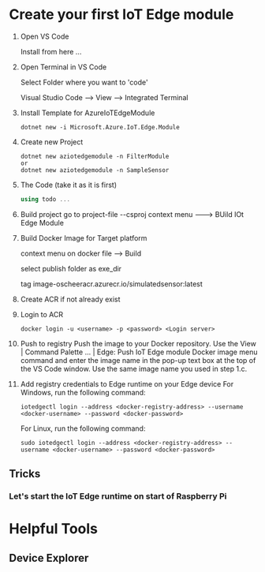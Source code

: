 
# Create your first IoT Edge module

1. Open VS Code

    Install from here ... 

1. Open Terminal in VS Code

    Select Folder where you want to 'code'

    Visual Studio Code --> View --> Integrated Terminal

1. Install Template for AzureIoTEdgeModule

    ```
    dotnet new -i Microsoft.Azure.IoT.Edge.Module
    ```

1. Create new Project

    ```
    dotnet new aziotedgemodule -n FilterModule
    or
    dotnet new aziotedgemodule -n SampleSensor
    ```

1. The Code (take it as it is first)

    ``` csharp
    using todo ...
    ```

1.  Build project
    go to  project-file --csproj
    context menu ---> BUild IOt Edge Module

1. Build Docker Image for Target platform

    context menu on docker file --> Build
    
    select publish folder as exe_dir 

    tag image-oscheeracr.azurecr.io/simulatedsensor:latest

1. Create ACR if not already exist

1. Login to ACR

    ``` 
    docker login -u <username> -p <password> <Login server>

    ``` 
1. Push to registry
    Push the image to your Docker repository. Use the View | Command Palette ... | Edge: Push IoT Edge module Docker image menu command and enter the image name in the pop-up text box at the top of the VS Code window.   Use the same image name you used in step 1.c.
1. Add registry credentials to Edge runtime on your Edge device
    For Windows, run the following command:
    ```
    iotedgectl login --address <docker-registry-address> --username <docker-username> --password <docker-password> 
    ```

    For Linux, run the following command:
    ```
    sudo iotedgectl login --address <docker-registry-address> --username <docker-username> --password <docker-password> 
    ```




## Tricks

### Let's start the IoT Edge runtime on start of Raspberry Pi



# Helpful Tools

## Device Explorer

